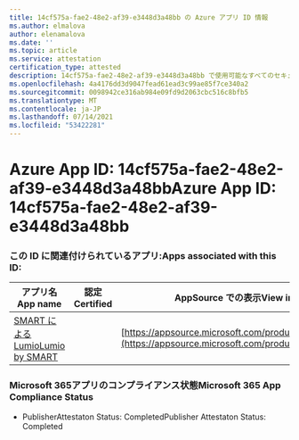 ```yaml
---
title: 14cf575a-fae2-48e2-af39-e3448d3a48bb の Azure アプリ ID 情報
ms.author: elmalova
author: elenamalova
ms.date: ''
ms.topic: article
ms.service: attestation
certification_type: attested
description: 14cf575a-fae2-48e2-af39-e3448d3a48bb で使用可能なすべてのセキュリティおよびコンプライアンス情報。
ms.openlocfilehash: 4a4176dd3d9047fead61ead3c99ae85f7ce340a2
ms.sourcegitcommit: 0098942ce316ab984e09fd9d2063cbc516c8bfb5
ms.translationtype: MT
ms.contentlocale: ja-JP
ms.lasthandoff: 07/14/2021
ms.locfileid: "53422281"
---
```

# <a name="azure-app-id-14cf575a-fae2-48e2-af39-e3448d3a48bb"></a><span data-ttu-id="a4504-103">Azure App ID: 14cf575a-fae2-48e2-af39-e3448d3a48bb</span><span class="sxs-lookup"><span data-stu-id="a4504-103">Azure App ID: 14cf575a-fae2-48e2-af39-e3448d3a48bb</span></span>


### <a name="apps-associated-with-this-id"></a><span data-ttu-id="a4504-104">この ID に関連付けられているアプリ:</span><span class="sxs-lookup"><span data-stu-id="a4504-104">Apps associated with this ID:</span></span>
| <span data-ttu-id="a4504-105">**アプリ名**</span><span class="sxs-lookup"><span data-stu-id="a4504-105">**App name**</span></span> | <span data-ttu-id="a4504-106">**認定**</span><span class="sxs-lookup"><span data-stu-id="a4504-106">**Certified**</span></span> | <span data-ttu-id="a4504-107">**AppSource での表示**</span><span class="sxs-lookup"><span data-stu-id="a4504-107">**View in AppSource**</span></span> |
|-|-|-|
| [<span data-ttu-id="a4504-108">SMART による Lumio</span><span class="sxs-lookup"><span data-stu-id="a4504-108">Lumio by SMART</span></span>](https://docs.microsoft.com/en-us/microsoft-365-app-certification/forward/WA200001874) |  | [https://appsource.microsoft.com/product/office/WA200001874](https://appsource.microsoft.com/product/office/WA200001874) |

### <a name="microsoft-365-app-compliance-status"></a><span data-ttu-id="a4504-109">Microsoft 365アプリのコンプライアンス状態</span><span class="sxs-lookup"><span data-stu-id="a4504-109">Microsoft 365 App Compliance Status</span></span>
- <span data-ttu-id="a4504-110">PublisherAttestaton Status: Completed</span><span class="sxs-lookup"><span data-stu-id="a4504-110">Publisher Attestaton Status: Completed</span></span>
